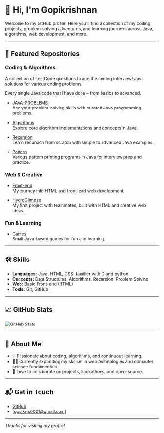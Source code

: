 # 👋 Hi, I'm Gopikrishnan

Welcome to my GitHub profile! Here you'll find a collection of my coding projects, problem-solving adventures, and learning journeys across Java, algorithms, web development, and more.

---

## 🚀 Featured Repositories

### Coding & Algorithms
  A collection of LeetCode questions to ace the coding interview! Java solutions for various coding problems.

  Every single Java code that I have done – from basics to advanced.

- [JAVA-PROBLEMS](https://github.com/gopikrishnan-M/JAVA-PROBLEMS)  
  Ace your problem-solving skills with curated Java programming problems.

- [Algorithms](https://github.com/gopikrishnan-M/Algorithms)  
  Explore core algorithm implementations and concepts in Java.

- [Recursion](https://github.com/gopikrishnan-M/Recursion)  
  Learn recursion from scratch with simple to advanced Java examples.

- [Pattern](https://github.com/gopikrishnan-M/Pattern)  
  Various pattern printing programs in Java for interview prep and practice.

### Web & Creative
- [Front-end](https://github.com/gopikrishnan-M/Front-end)  
  My journey into HTML and front-end web development.

- [HydroGlimpse](https://github.com/gopikrishnan-M/HydroGlimpse)  
  My first project with teammates, built with HTML and creative web ideas.

### Fun & Learning
- [Games](https://github.com/gopikrishnan-M/Games)  
  Small Java-based games for fun and learning.

---

## 🛠️ Skills

- **Languages:** Java, HTML, CSS ,familier with C and python
- **Concepts:** Data Structures, Algorithms, Recursion, Problem Solving
- **Web:** Basic Front-end (HTML)
- **Tools:** Git, GitHub

---

## 📈 GitHub Stats

![GitHub Stats](https://github-readme-stats.vercel.app/api?username=gopikrishnan-M&show_icons=true&theme=default)

---

## 🌱 About Me

- 💡 Passionate about coding, algorithms, and continuous learning.
- 👨‍💻 Currently expanding my skillset in web technologies and computer science fundamentals.
- 🤝 Love to collaborate on projects, hackathons, and open-source.

---

## 📬 Get in Touch

- [GitHub](https://github.com/gopikrishnan-M)
- [gopikris0021@gmail.com]

---

_Thanks for visiting my profile!_

